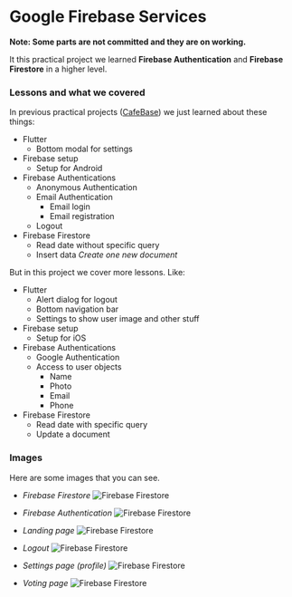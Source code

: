 # Google Firebase Services

**Note: Some parts are not committed and they are on working.**

It this practical project we learned **Firebase Authentication** and **Firebase Firestore** in a higher level.

### Lessons and what we covered

In previous practical projects ([CafeBase](https://github.com/BlackIQ/cafebase)) we just learned about these things:

- Flutter
  - Bottom modal for settings
- Firebase setup
  - Setup for Android
- Firebase Authentications
  - Anonymous Authentication
  - Email Authentication
      - Email login
      - Email registration
  - Logout
- Firebase Firestore
  - Read date without specific query
  - Insert data *Create one new document*
    
But in this project we cover more lessons. Like:

- Flutter
  - Alert dialog for logout
  - Bottom navigation bar
  - Settings to show user image and other stuff
- Firebase setup
  - Setup for iOS
- Firebase Authentications
  - Google Authentication
  - Access to user objects
    - Name
    - Photo
    - Email
    - Phone
- Firebase Firestore
  - Read date with specific query
  - Update a document
  
### Images

Here are some images that you can see.

- *Firebase Firestore*
![Firebase Firestore](assets/browser-firestore.png)

- *Firebase Authentication*
![Firebase Firestore](assets/browser-authentication.png)

- *Landing page*
![Firebase Firestore](assets/landing.png)

- *Logout*
![Firebase Firestore](assets/logout.png)

- *Settings page (profile)*
![Firebase Firestore](assets/settings.png)

- *Voting page*
![Firebase Firestore](assets/vote_page.png)